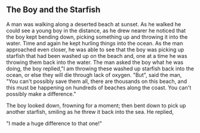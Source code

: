 ## The Boy and the Starfish

A man was walking along a deserted beach at sunset. As he walked he could see a young boy in the distance, as he drew nearer he noticed that the boy kept bending down, picking something up and throwing it into the water.
Time and again he kept hurling things into the ocean.
As the man approached even closer, he was able to see that the boy was picking up starfish that had been washed up on the beach and, one at a time he was throwing them back into the water.
The man asked the boy what he was doing, the boy replied,"I am throwing these washed up starfish back into the ocean, or else they will die through lack of oxygen. "But", said the man, "You can't possibly save them all, there are thousands on this beach, and this must be happening on hundreds of beaches along the coast. You can't possibly make a difference."

The boy looked down, frowning for a moment; then bent down to pick up another starfish, smiling as he threw it back into the sea. He replied, 

"I made a huge difference to that one!" 

